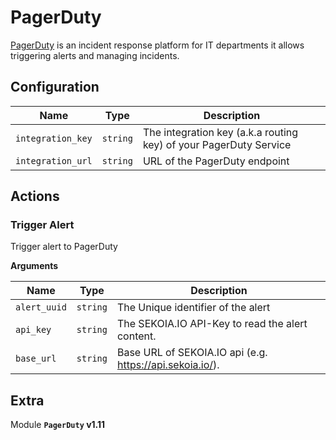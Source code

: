 # PagerDuty

[PagerDuty](https://www.pagerduty.com/) is an incident response platform for IT departments it allows triggering alerts and managing incidents.

## Configuration

| Name      |  Type   |  Description  |
| --------- | ------- | --------------------------- |
| `integration_key` | `string` | The integration key (a.k.a routing key) of your PagerDuty Service |
| `integration_url` | `string` | URL of the PagerDuty endpoint |

## Actions

### Trigger Alert

Trigger alert to PagerDuty

**Arguments**

| Name      |  Type   |  Description  |
| --------- | ------- | --------------------------- |
| `alert_uuid` | `string` | The Unique identifier of the alert |
| `api_key` | `string` | The SEKOIA.IO API-Key to read the alert content. |
| `base_url` | `string` | Base URL of SEKOIA.IO api (e.g. https://api.sekoia.io/). |


## Extra

Module **`PagerDuty` v1.11**